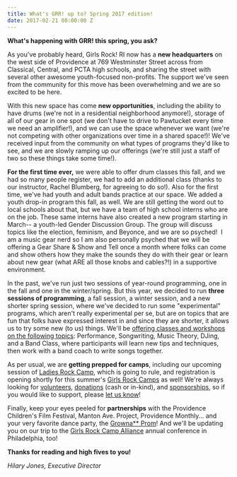 ```yaml
---
title: What's GRR! up to? Spring 2017 edition!
date: 2017-02-21 00:00:00 Z
---
```


**What's happening with GRR! this spring, you ask?**

As you've probably heard, Girls Rock! RI now has a **new headquarters** on the west side of Providence at 769 Westminster Street across from Classical, Central, and PCTA high schools, and sharing the street with several other awesome youth-focused non-profits. The support we've seen from the community for this move has been overwhelming and we are so excited to be here.

With this new space has come **new opportunities**, including the ability to have drums (we're not in a residential neighborhood anymore!), storage of all of our gear in one spot (we don't have to drive to Pawtucket every time we need an amplifier!), and we can use the space whenever we want (we're not competing with other organizations over time in a shared space!)! We've received input from the community on what types of programs they'd like to see, and we are slowly ramping up our offerings (we're still just a staff of two so these things take some time!).

**For the first time ever,** we were able to offer drum classes this fall, and we had so many people register, we had to add an additional class (thanks to our instructor, Rachel Blumberg, for agreeing to do so!). Also for the first time, we've had youth and adult bands practice at our space. We added a youth drop-in program this fall, as well. We are still getting the word out to local schools about that, but we have a team of high school interns who are on the job. These same interns have also created a new program starting in March-- a youth-led Gender Discussion Group. The group will discuss topics like the election, feminism, and Beyonce, and we are so psyched!  I am a music gear nerd so I am also personally psyched that we will be offering a Gear Share & Show and Tell once a month where folks can come and show others how they make the sounds they do with their gear or learn about new gear (what ARE all those knobs and cables?!) in a supportive environment.

In the past, we've run just two sessions of year-round programming, one in the fall and one in the winter/spring. But this year, we decided to run **three sessions of programming**, a fall session, a winter session, and a new shorter spring session, where we've decided to run some "experimental" programs, which aren't really experimental per se, but are on topics that are fun that folks have expressed interest in and since they are shorter, it allows us to try some new (to us) things. We'll be [offering classes and workshops on the following topics](http://girlsrockri.org/register-grouplessons/): Performance, Songwriting, Music Theory, DJing, and a Band Class, where participants will learn new tips and techniques, then work with a band coach to write songs together.

As per usual, we are **getting prepped for camps**, including our upcoming session of [Ladies Rock Camp](http://girlsrockri.org/camps-and-classes/ladies-rock-camp/), which is going to rule, and registration is opening shortly for this summer's [Girls Rock Camps](http://girlsrockri.org/camps-and-classes/girls-rock-camp/) as well! We're always looking for [volunteers](http://girlsrockri.org/volunteer/), [donations](http://girlsrockri.org/donate/) (cash or in-kind), and [sponsorships](http://girlsrockri.org/sponsors/), so if you would like to support, please [let us know](http://girlsrockri.org/contact/)!

Finally, keep your eyes peeled for **partnerships** with the Providence Children's Film Festival, Manton Ave. Project, Providence Monthly... and your very favorite dance party, the [Growna\*\* Prom](https://www.facebook.com/events/522846691253338/)! And we'll be updating you on our trip to the [Girls Rock Camp Alliance](http://www.girlsrockcampalliance.org/) annual conference in Philadelphia, too!

**Thanks for reading and high fives to you!**

_Hilary Jones, Executive Director_
